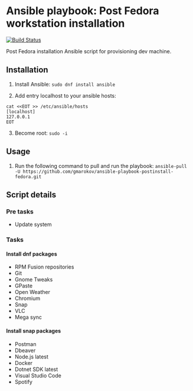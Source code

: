 Ansible playbook: Post Fedora workstation installation 
=========
[![Build Status](https://travis-ci.org/gmarokov/ansible-playbook-postinstall-fedora.svg?branch=master)](https://travis-ci.org/gmarokov/ansible-playbook-postinstall-fedora)

Post Fedora installation Ansible script for provisioning dev machine.

## Installation
1. Install Ansible:
`sudo dnf install ansible`

2. Add entry localhost to your ansible hosts:
```
cat <<EOT >> /etc/ansible/hosts
[localhost] 
127.0.0.1
EOT
```
3. Become root:
`sudo -i`

## Usage
1. Run the following command to pull and run the playbook: `ansible-pull -U https://github.com/gmarokov/ansible-playbook-postinstall-fedora.git`

## Script details 

### Pre tasks
- Update system

### Tasks

#### Install dnf packages
- RPM Fusion repositories
- Git
- Gnome Tweaks
- GPaste
- Open Weather
- Chromium
- Snap
- VLC
- Mega sync

#### Install snap packages
- Postman
- Dbeaver
- Node.js latest
- Docker
- Dotnet SDK latest
- Visual Studio Code
- Spotify

